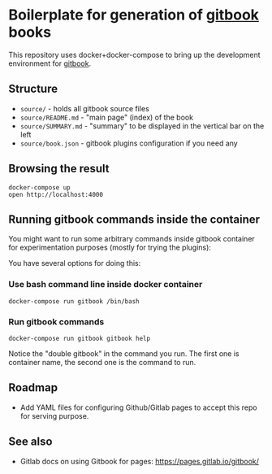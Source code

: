# Boilerplate for generation of [gitbook](https://github.com/GitbookIO/gitbook-cli) books

This repository uses docker+docker-compose to bring up the development environment for [gitbook](https://github.com/GitbookIO/gitbook-cli).


## Structure

* `source/` - holds all gitbook source files
* `source/README.md` - "main page" (index) of the book 
* `source/SUMMARY.md` - "summary" to be displayed in the vertical bar on the left
* `source/book.json` - gitbook plugins configuration if you need any

## Browsing the result

```
docker-compose up
open http://localhost:4000
```

## Running gitbook commands inside the container

You might want to run some arbitrary commands inside gitbook container for experimentation purposes (mostly for trying the plugins):

You have several options for doing this:

### Use bash command line inside docker container
```
docker-compose run gitbook /bin/bash
```

### Run gitbook commands
```
docker-compose run gitbook gitbook help
```
Notice the "double gitbook" in the command you run. The first one is container name, the second one is the command to run.


## Roadmap

* Add YAML files for configuring Github/Gitlab pages to accept this repo for serving purpose.


## See also

* Gitlab docs on using Gitbook for pages: https://pages.gitlab.io/gitbook/
